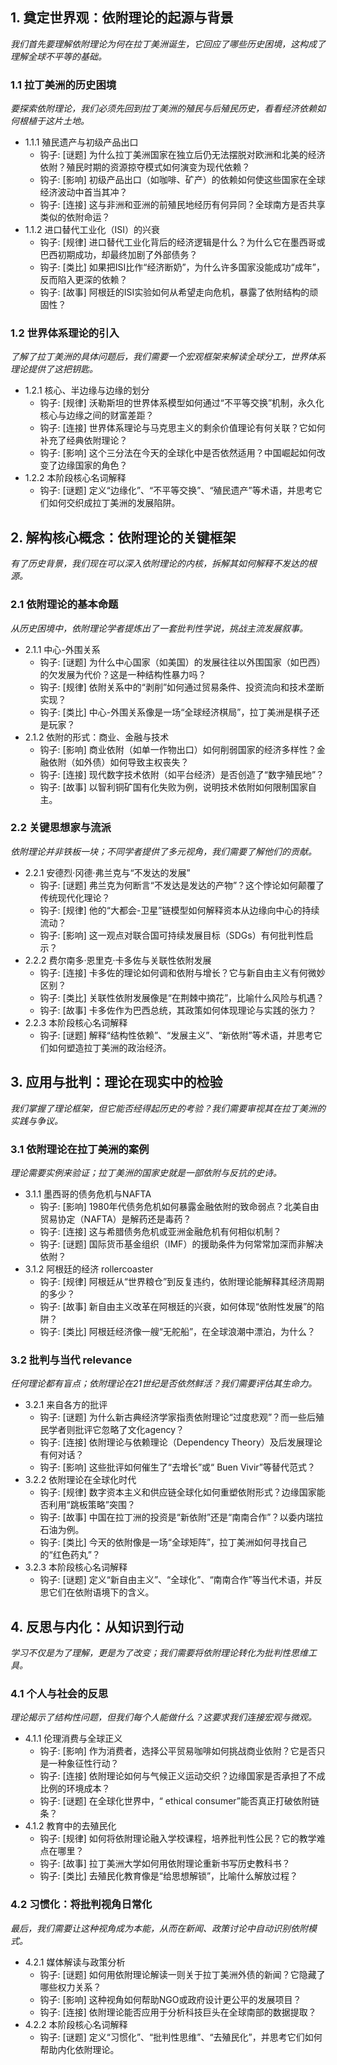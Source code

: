 ﻿## 1. 奠定世界观：依附理论的起源与背景
*我们首先要理解依附理论为何在拉丁美洲诞生，它回应了哪些历史困境，这构成了理解全球不平等的基础。*

### 1.1 拉丁美洲的历史困境
*要探索依附理论，我们必须先回到拉丁美洲的殖民与后殖民历史，看看经济依赖如何根植于这片土地。*
- 1.1.1 殖民遗产与初级产品出口
  - 钩子: [谜题] 为什么拉丁美洲国家在独立后仍无法摆脱对欧洲和北美的经济依附？殖民时期的资源掠夺模式如何演变为现代依赖？
  - 钩子: [影响] 初级产品出口（如咖啡、矿产）的依赖如何使这些国家在全球经济波动中首当其冲？
  - 钩子: [连接] 这与非洲和亚洲的前殖民地经历有何异同？全球南方是否共享类似的依附命运？
- 1.1.2 进口替代工业化（ISI）的兴衰
  - 钩子: [规律] 进口替代工业化背后的经济逻辑是什么？为什么它在墨西哥或巴西初期成功，却最终加剧了外部债务？
  - 钩子: [类比] 如果把ISI比作“经济断奶”，为什么许多国家没能成功“成年”，反而陷入更深的依赖？
  - 钩子: [故事] 阿根廷的ISI实验如何从希望走向危机，暴露了依附结构的顽固性？

### 1.2 世界体系理论的引入
*了解了拉丁美洲的具体问题后，我们需要一个宏观框架来解读全球分工，世界体系理论提供了这把钥匙。*
- 1.2.1 核心、半边缘与边缘的划分
  - 钩子: [规律] 沃勒斯坦的世界体系模型如何通过“不平等交换”机制，永久化核心与边缘之间的财富差距？
  - 钩子: [连接] 世界体系理论与马克思主义的剩余价值理论有何关联？它如何补充了经典依附理论？
  - 钩子: [影响] 这个三分法在今天的全球化中是否依然适用？中国崛起如何改变了边缘国家的角色？
- 1.2.2 本阶段核心名词解释
  - 钩子: [谜题] 定义“边缘化”、“不平等交换”、“殖民遗产”等术语，并思考它们如何交织成拉丁美洲的发展陷阱。

## 2. 解构核心概念：依附理论的关键框架
*有了历史背景，我们现在可以深入依附理论的内核，拆解其如何解释不发达的根源。*

### 2.1 依附理论的基本命题
*从历史困境中，依附理论学者提炼出了一套批判性学说，挑战主流发展叙事。*
- 2.1.1 中心-外围关系
  - 钩子: [谜题] 为什么中心国家（如美国）的发展往往以外围国家（如巴西）的欠发展为代价？这是一种结构性暴力吗？
  - 钩子: [规律] 依附关系中的“剥削”如何通过贸易条件、投资流向和技术垄断实现？
  - 钩子: [类比] 中心-外围关系像是一场“全球经济棋局”，拉丁美洲是棋子还是玩家？
- 2.1.2 依附的形式：商业、金融与技术
  - 钩子: [影响] 商业依附（如单一作物出口）如何削弱国家的经济多样性？金融依附（如外债）如何导致主权丧失？
  - 钩子: [连接] 现代数字技术依附（如平台经济）是否创造了“数字殖民地”？
  - 钩子: [故事] 以智利铜矿国有化失败为例，说明技术依附如何限制国家自主。

### 2.2 关键思想家与流派
*依附理论并非铁板一块；不同学者提供了多元视角，我们需要了解他们的贡献。*
- 2.2.1 安德烈·冈德·弗兰克与“不发达的发展”
  - 钩子: [谜题] 弗兰克为何断言“不发达是发达的产物”？这个悖论如何颠覆了传统现代化理论？
  - 钩子: [规律] 他的“大都会-卫星”链模型如何解释资本从边缘向中心的持续流动？
  - 钩子: [影响] 这一观点对联合国可持续发展目标（SDGs）有何批判性启示？
- 2.2.2 费尔南多·恩里克·卡多佐与关联性依附发展
  - 钩子: [连接] 卡多佐的理论如何调和依附与增长？它与新自由主义有何微妙区别？
  - 钩子: [类比] 关联性依附发展像是“在荆棘中摘花”，比喻什么风险与机遇？
  - 钩子: [故事] 卡多佐作为巴西总统，其政策如何体现理论与实践的张力？
- 2.2.3 本阶段核心名词解释
  - 钩子: [谜题] 解释“结构性依赖”、“发展主义”、“新依附”等术语，并思考它们如何塑造拉丁美洲的政治经济。

## 3. 应用与批判：理论在现实中的检验
*我们掌握了理论框架，但它能否经得起历史的考验？我们需要审视其在拉丁美洲的实践与争议。*

### 3.1 依附理论在拉丁美洲的案例
*理论需要实例来验证；拉丁美洲的国家史就是一部依附与反抗的史诗。*
- 3.1.1 墨西哥的债务危机与NAFTA
  - 钩子: [影响] 1980年代债务危机如何暴露金融依附的致命弱点？北美自由贸易协定（NAFTA）是解药还是毒药？
  - 钩子: [连接] 这与希腊债务危机或亚洲金融危机有何相似机制？
  - 钩子: [谜题] 国际货币基金组织（IMF）的援助条件为何常常加深而非解决依附？
- 3.1.2 阿根廷的经济 rollercoaster
  - 钩子: [规律] 阿根廷从“世界粮仓”到反复违约，依附理论能解释其经济周期的多少？
  - 钩子: [故事] 新自由主义改革在阿根廷的兴衰，如何体现“依附性发展”的陷阱？
  - 钩子: [类比] 阿根廷经济像一艘“无舵船”，在全球浪潮中漂泊，为什么？

### 3.2 批判与当代 relevance
*任何理论都有盲点；依附理论在21世纪是否依然鲜活？我们需要评估其生命力。*
- 3.2.1 来自各方的批评
  - 钩子: [谜题] 为什么新古典经济学家指责依附理论“过度悲观”？而一些后殖民学者则批评它忽略了文化agency？
  - 钩子: [连接] 依附理论与依赖理论（Dependency Theory）及后发展理论有何对话？
  - 钩子: [影响] 这些批评如何催生了“去增长”或“ Buen Vivir”等替代范式？
- 3.2.2 依附理论在全球化时代
  - 钩子: [规律] 数字资本主义和供应链全球化如何重塑依附形式？边缘国家能否利用“跳板策略”突围？
  - 钩子: [故事] 中国在拉丁洲的投资是“新依附”还是“南南合作”？以委内瑞拉石油为例。
  - 钩子: [类比] 今天的依附像是一场“全球矩阵”，拉丁美洲如何寻找自己的“红色药丸”？
- 3.2.3 本阶段核心名词解释
  - 钩子: [谜题] 定义“新自由主义”、“全球化”、“南南合作”等当代术语，并反思它们在依附语境下的含义。

## 4. 反思与内化：从知识到行动
*学习不仅是为了理解，更是为了改变；我们需要将依附理论转化为批判性思维工具。*

### 4.1 个人与社会的反思
*理论揭示了结构性问题，但我们每个人能做什么？这要求我们连接宏观与微观。*
- 4.1.1 伦理消费与全球正义
  - 钩子: [影响] 作为消费者，选择公平贸易咖啡如何挑战商业依附？它是否只是一种象征性行动？
  - 钩子: [连接] 依附理论如何与气候正义运动交织？边缘国家是否承担了不成比例的环境成本？
  - 钩子: [谜题] 在全球化世界中，“ ethical consumer”能否真正打破依附链条？
- 4.1.2 教育中的去殖民化
  - 钩子: [规律] 如何将依附理论融入学校课程，培养批判性公民？它的教学难点在哪里？
  - 钩子: [故事] 拉丁美洲大学如何用依附理论重新书写历史教科书？
  - 钩子: [类比] 去殖民化教育像是“给思想解锁”，比喻什么解放过程？

### 4.2 习惯化：将批判视角日常化
*最后，我们需要让这种视角成为本能，从而在新闻、政策讨论中自动识别依附模式。*
- 4.2.1 媒体解读与政策分析
  - 钩子: [谜题] 如何用依附理论解读一则关于拉丁美洲外债的新闻？它隐藏了哪些权力关系？
  - 钩子: [影响] 这种视角如何帮助NGO或政府设计更公平的发展项目？
  - 钩子: [连接] 依附理论能否应用于分析科技巨头在全球南部的数据提取？
- 4.2.2 本阶段核心名词解释
  - 钩子: [谜题] 定义“习惯化”、“批判性思维”、“去殖民化”，并思考它们如何帮助内化依附理论。
